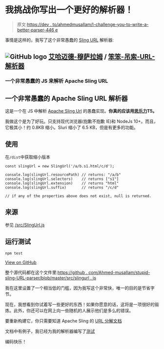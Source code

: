 # 我挑战你写出一个更好的解析器！

> 原文:[https://dev . to/ahmedmusallam/I-challenge-you-to-write-a-better-parser-446 e](https://dev.to/ahmedmusallam/i-challenge-you-to-write-a-better-parser-446e)

事情是这样的，我写了这个非常愚蠢的 [Sling URL](https://sling.apache.org/documentation/the-sling-engine/url-decomposition.html) 解析器:

## ![GitHub logo](../Images/a73f630113876d78cff79f59c2125b24.png) [艾哈迈德-穆萨拉姆](https://github.com/ahmed-musallam) / [笨笨-吊索-URL-解析器](https://github.com/ahmed-musallam/stupid-sling-url-parser)

### 一个非常愚蠢的 JS 来解析 Apache Sling URL

<article class="markdown-body entry-content container-lg" itemprop="text">

# 一个非常愚蠢的 Apache Sling URL 解析器

这是一个在 JS 中解析 [Apache Sling Url](https://sling.apache.org/documentation/the-sling-engine/url-decomposition.html) 的愚蠢实现。**你真的应该用[思乐力](https://github.com/nateyolles/sluri)T5。**

我做这个是为了好玩。只支持现代浏览器(抱歉不抱歉 IE)和 NodeJs 10+。而且，它极其小！约 0.8KB 缩小。Sluri 缩小了 6.5 KB，但是有更多的功能。

## 使用

在`/dist`中获取缩小版本

```
const slingUrl = new SlingUrl('/a/b.s1.html/c/d');

console.log(slingUrl.resourcePath) // returns: "/a/b"
console.log(slingUrl.selectors)    // returns ["s1"]
console.log(slingUrl.extension)    // returns "html"
console.log(slingUrl.suffix)       // returns "/c/d"

// if any of the properties above does not exist, null is returned.
```

## 来源

参见 [/src/SlingUrl.js](https://raw.githubusercontent.com/ahmed-musallam/stupid-sling-url-parser/master//src/SlingUrl.js)

## 运行测试

```
npm test 
```

</article>

[View on GitHub](https://github.com/ahmed-musallam/stupid-sling-url-parser)

整个源代码都在这个文件里:[https://github . com/Ahmed-musallam/stupid-sling-URL-parser/blob/master/src/slingurl . js](https://github.com/ahmed-musallam/stupid-sling-url-parser/blob/master/src/SlingUrl.js)

我在这里设置了一个相当低的门槛，因为我写这个非常快，唯一的目的是节省字节。

现在，我想看到你试着写一些更好的东西！如果你愿意的话，这将是一项很好的锻炼。此外，你还可以在网上向一些随机的人展示他们是多么的错误。

要重新构建它，你只需要知道 Apache Sling 的 [URL 分解文档](https://sling.apache.org/documentation/the-sling-engine/url-decomposition.html)

文档中有例子，我已经为我的解析器编写了[测试](https://github.com/ahmed-musallam/stupid-sling-url-parser/blob/master/test/test.js)

编码快乐！